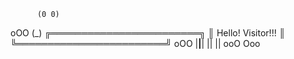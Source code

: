           (0 0)
   oOO     (_)
╔════════════════════════╗
║    Hello! Visitor!!!   ║
╚════════════════════════╝
                      oOO
        |__|__|
         || ||
        ooO Ooo
